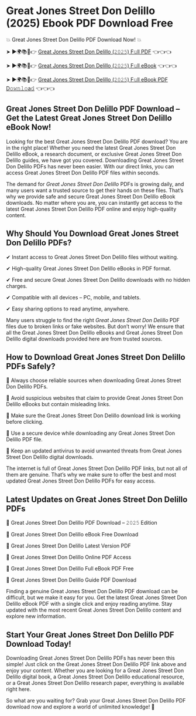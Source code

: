 # Great Jones Street Don Delillo (2025) Ebook PDF Download Free

💥 Great Jones Street Don Delillo PDF Download Now! 💥

➤ ►🌍📚📱👉 [Great Jones Street Don Delillo (𝟸𝟶𝟸𝟻) F𝚞ll PDF](https://getpdf.xyz/great-jones-street-don-delillo) 👈👈👈


➤ ►🌍📚📱👉 [Great Jones Street Don Delillo (𝟸𝟶𝟸𝟻) F𝚞ll eBook](https://getpdf.xyz/great-jones-street-don-delillo) 👈👈👈


➤ ►🌍📚📱👉 [Great Jones Street Don Delillo (𝟸𝟶𝟸𝟻) F𝚞ll eBook PDF D𝚘𝚠𝚗𝚕𝚘a𝚍](https://getpdf.xyz/great-jones-street-don-delillo) 👈👈👈


## Great Jones Street Don Delillo PDF Download – Get the Latest Great Jones Street Don Delillo eBook Now!

Looking for the best Great Jones Street Don Delillo PDF download? You are in the right place! Whether you need the latest Great Jones Street Don Delillo eBook, a research document, or exclusive Great Jones Street Don Delillo guides, we have got you covered. Downloading Great Jones Street Don Delillo PDFs has never been easier. With our direct links, you can access Great Jones Street Don Delillo PDF files within seconds.

The demand for *Great Jones Street Don Delillo* PDFs is growing daily, and many users want a trusted source to get their hands on these files. That’s why we provide safe and secure Great Jones Street Don Delillo eBook downloads. No matter where you are, you can instantly get access to the latest Great Jones Street Don Delillo PDF online and enjoy high-quality content.

## Why Should You Download Great Jones Street Don Delillo PDFs?

✔ Instant access to Great Jones Street Don Delillo files without waiting.

✔ High-quality Great Jones Street Don Delillo eBooks in PDF format.

✔ Free and secure Great Jones Street Don Delillo downloads with no hidden charges.

✔ Compatible with all devices – PC, mobile, and tablets.

✔ Easy sharing options to read anytime, anywhere.

Many users struggle to find the right *Great Jones Street Don Delillo* PDF files due to broken links or fake websites. But don’t worry! We ensure that all the Great Jones Street Don Delillo eBooks and Great Jones Street Don Delillo digital downloads provided here are from trusted sources.

## How to Download Great Jones Street Don Delillo PDFs Safely?

📌 Always choose reliable sources when downloading Great Jones Street Don Delillo PDFs.

📌 Avoid suspicious websites that claim to provide Great Jones Street Don Delillo eBooks but contain misleading links.

📌 Make sure the Great Jones Street Don Delillo download link is working before clicking.

📌 Use a secure device while downloading any Great Jones Street Don Delillo PDF file.

📌 Keep an updated antivirus to avoid unwanted threats from Great Jones Street Don Delillo digital downloads.

The internet is full of Great Jones Street Don Delillo PDF links, but not all of them are genuine. That’s why we make sure to offer the best and most updated Great Jones Street Don Delillo PDFs for easy access.

## Latest Updates on Great Jones Street Don Delillo PDFs

🔹 Great Jones Street Don Delillo PDF Download – 𝟸𝟶𝟸𝟻 Edition

🔹 Great Jones Street Don Delillo eBook Free Download

🔹 Great Jones Street Don Delillo Latest Version PDF

🔹 Great Jones Street Don Delillo Online PDF Access

🔹 Great Jones Street Don Delillo Full eBook PDF Free

🔹 Great Jones Street Don Delillo Guide PDF Download

Finding a genuine Great Jones Street Don Delillo PDF download can be difficult, but we make it easy for you. Get the latest Great Jones Street Don Delillo eBook PDF with a single click and enjoy reading anytime. Stay updated with the most recent Great Jones Street Don Delillo content and explore new information.

## Start Your Great Jones Street Don Delillo PDF Download Today!

Downloading Great Jones Street Don Delillo PDFs has never been this simple! Just click on the Great Jones Street Don Delillo PDF link above and enjoy your content. Whether you are looking for a Great Jones Street Don Delillo digital book, a Great Jones Street Don Delillo educational resource, or a Great Jones Street Don Delillo research paper, everything is available right here.

So what are you waiting for? Grab your Great Jones Street Don Delillo PDF download now and explore a world of unlimited knowledge! 🚀